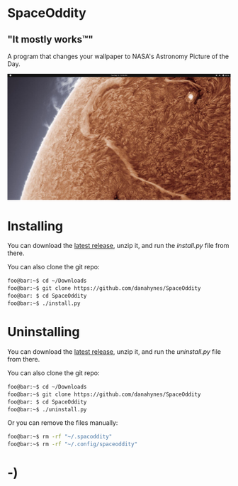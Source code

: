 <!----------------------------------------------------------------------------->
<!-- Filename: README.md                                       /          \  -->
<!-- Project : SpaceOddity                                    |     ()     | -->
<!-- Date    : 09/13/2022                                     |            | -->
<!-- Author  : Dana Hynes                                     |   \____/   | -->
<!-- License : WTFPLv2                                         \          /  -->
<!----------------------------------------------------------------------------->

# SpaceOddity
## "It mostly works™"

A program that changes your wallpaper to NASA's Astronomy Picture of the 
Day.

![](screenshot.jpg)

# Installing

You can download the
[latest release](http://github.com/danahynes/SpaceOddity/releases/latest), 
unzip it, and run the *install.py* file from there.

You can also clone the git repo:
```bash
foo@bar:~$ cd ~/Downloads
foo@bar:~$ git clone https://github.com/danahynes/SpaceOddity
foo@bar: $ cd SpaceOddity
foo@bar:~$ ./install.py
```

# Uninstalling
You can download the
[latest release](http://github.com/danahynes/SpaceOddity/releases/latest), 
unzip it, and run the *uninstall.py* file from there.

You can also clone the git repo:
```bash
foo@bar:~$ cd ~/Downloads
foo@bar:~$ git clone https://github.com/danahynes/SpaceOddity
foo@bar: $ cd SpaceOddity
foo@bar:~$ ./uninstall.py
```

Or you can remove the files manually:
``` bash
foo@bar:~$ rm -rf "~/.spacoddity"
foo@bar:~$ rm -rf "~/.config/spaceoddity"
```

# -)
